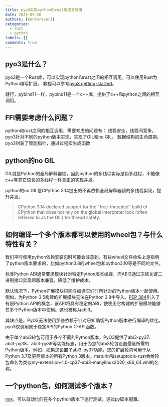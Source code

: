 ```yaml
---
title: pyo3实现python和rust跨语言调用
date: 2025-09-20
authors: [KenForever1]
categories: 
  - rust
  - python
labels: []
comments: true
---
```


<!-- more -->

## pyo3是什么？

pyo3是一个Rust库，可以实现python和rust之间的相互调用。可以使用Rust为Python编写扩展。
教程可以参考[pyo3 getting-started](https://pyo3.rs/main/getting-started.html)。

就行，pybind11一样，pybind11是一个c++库，提供了c++和python之间的相互调用。

## FFI需要考虑什么问题？

python和rust之间的相互调用，需要考虑的问题有：
线程安全，线程间竞争。pyo3针对不同的python版本实现，实现了GIL和no GIL。
数据结构的生命周期，pyo3封装了智能指针，通过过程宏生成函数

## python的no GIL

GIL就是Python的全局解释器锁，因此python的多线程实际是伪多线程，不能像c++等其它语言的多线程一样真正的实现并发。

python的no GIL是CPython 3.14提出的不再依赖全局解释器锁的多线程实现，提升并发。

> CPython 3.14 declared support for the "free-threaded" build of CPython that does not rely on the global interpreter lock (often referred to as the GIL) for thread safety. 


## 如何编译一个多个版本都可以使用的wheel包？与什么特性有关？

我们平时使用python依赖安装包时可能会注意到，有些wheel文件命名上是指明了python版本要求的，比如python3.8的wheel包和python3.10等是不同的文件。

标准Python ABI通常要求模块针对特定Python版本编译，而ABI3通过冻结关键二进制接口实现跨版本兼容，降低了维护成本。

默认情况下，Python扩展模块只能与编译它们时所针对的Python版本一起使用。例如，为Python 3.5构建的扩展模块无法在Python 3.8中导入。[PEP 384](https://www.python.org/dev/peps/pep-0384/)引入了有限Python API的概念，该API将具有稳定的ABI，使使用它构建的扩展模块能够在多个Python版本中使用。这也被称为abi3。

其缺点是，PyO3无法使用那些依赖于针对已知确切Python版本进行编译的优化。pyo3仅调用属于稳定API的Python C-API函数。

由于单个abi3轮包可用于多个不同的Python版本，PyO3提供了abi3-py37、abi3-py38、abi3-py39等功能标志，用于为您的abi3轮包设置最低所需的Python版本。例如，如果您设置了abi3-py37功能，您的扩展轮包可用于从Python 3.7及更高版本的所有Python 3版本。maturin和setuptools-rust会给轮包命名为类似my-extension-1.0-cp37-abi3-manylinux2020_x86_64.whl的名称。


## 一个python包，如何测试多个版本？

[nox](https://nox.thea.codes/en/stable/index.html)，可以自动化的在多个python版本下运行测试。通过py脚本配置。

